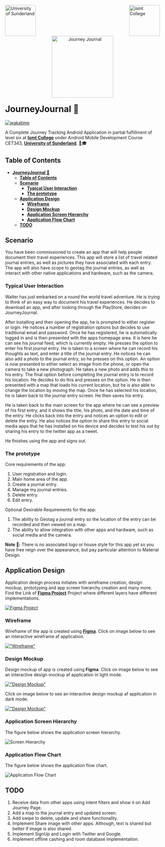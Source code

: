 <!-- markdownlint-disable MD041 -->
<!-- markdownlint-disable MD033 -->
<div style="margin-bottom:100px">
    <a href="https://www.sunderland.ac.uk/">
        <img src="./docs/sunderland.png" alt="University of Sunderland" align="left" height="100" >
    </a>
    <a href="https://www.ismt.edu.np/">
        <img src="./docs/ismt.png" alt="ismt College"  height="100" align="right">
    </a>
</div>
<div  align="center" style="margin-bottom:50px">
    <a href="https://github.com/itSubeDibesh/JourneyJournal">
        <img src="./docs/app.png" alt="Journey Journal"  width="200" style="margin-bottom:-30px">
    </a>
</div>

# **JourneyJournal** 📱

[![wakatime](https://wakatime.com/badge/github/itSubeDibesh/JourneyJournal.svg)](https://wakatime.com/badge/github/itSubeDibesh/JourneyJournal)

A Complete Journey Tracking Android Application in partial fulfillment of level six at [**Ismt College**]("https://www.ismt.edu.np/) under Android Mobile Development Course CET343, [**University of Sunderland**](https://www.sunderland.ac.uk/). 🏫🎓

## **Table of Contents**

- [**JourneyJournal** 📱](#journeyjournal-)
  - [**Table of Contents**](#table-of-contents)
  - [**Scenario**](#scenario)
    - [**Typical User Interaction**](#typical-user-interaction)
    - [**The prototype**](#the-prototype)
  - [**Application Design**](#application-design)
    - [**Wireframe**](#wireframe)
    - [**Design Mockup**](#design-mockup)
    - [**Application Screen Hierarchy**](#application-screen-hierarchy)
    - [**Application Flow Chart**](#application-flow-chart)
  - [**TODO**](#todo)

## **Scenario**

You have been commissioned to create an app that will help people document their travel experiences. This app will store a list of travel related journal entries, as well as pictures they have associated with each entry. The app will also have scope to geotag the journal entries, as well as interact with other native applications and hardware, such as the camera.

### **Typical User Interaction**

Walter has just embarked on a round the world travel adventure. He is trying to think of an easy way to document his travel experiences. He decides to download an app, and after looking through the PlayStore, decides on JourneyJournal.

After installing and then opening the app, he is prompted to either register or login. He notices a number of registration options but decides to use traditional email and password. Once he has registered, he is automatically logged in and is then presented with the apps homepage area. It is here he can see his journal feed, which is currently empty. He presses the option to enter his first journal entry. He is taken to a screen where he can record his thoughts as text, and enter a title of the journal entry. He notices he can also add a photo to the journal entry, so he presses on this option. An option is now presented to either select an image from the phone, or open the camera to take a new photograph. He takes a new photo and adds this to his entry. The final option before completing the journal entry is to record his location. He decides to do this and presses on the option. He is then presented with a map that loads his current location, but he is also able to change the location by moving the map. Once he has selected his location, he is taken back to the journal entry screen. He then saves his entry.

He is taken back to the main screen for the app where he can see a preview of his first entry, and it shows the title, his photo, and the date and time of the entry. He clicks back into the entry and notices an option to edit or delete the entry. He also notices the option to share this entry to social media apps that he has installed on his device and decides to test his out by sharing his entry to the twitter app as a tweet.

He finishes using the app and signs out.

### **The prototype**

Core requirements of the app:

1. User registration and login.
1. Main home area of the app.
1. Create a journal entry.
1. Manage my journal entries.
1. Delete entry.
1. Edit entry.

Optional Desirable Requirements for the app:

1. The ability to Geotag a journal entry so the location of the entry can be recorded and then viewed on a map.
1. The ability to allow integration with other apps and hardware, such as social media and the camera.

**Note 📓:** There is no associated logo or house style for this app yet so you have free reign over the appearance, but pay particular attention to Material Design.

## **Application Design**

Application design process initiates with wireframe creation, design mockup, prototyping and app screen hierarchy creation and many more. Find the Link of [**Figma Project**](https://www.figma.com/file/3MOnQyiwSPvJOrVgHTfXAk/Journey-Journal) Project where different layers have different implementations.

[![Figma Project](./docs/Cover_Page.png)](https://www.figma.com/file/3MOnQyiwSPvJOrVgHTfXAk/Journey-Journal)

### **Wireframe**

Wireframe of the app is created using [**Figma**](https://www.figma.com/proto/3MOnQyiwSPvJOrVgHTfXAk/Journey-Journal?page-id=68%3A9&node-id=112%3A5398&viewport=309%2C48%2C0.31&scaling=min-zoom&starting-point-node-id=112%3A5379). Click on image below to see an interactive wireframe af application.

[!["Wireframe"](./docs/Splash_Screen_Wireframe.png)](https://www.figma.com/proto/3MOnQyiwSPvJOrVgHTfXAk/Journey-Journal?page-id=68%3A9&node-id=112%3A5398&viewport=309%2C48%2C0.31&scaling=min-zoom&starting-point-node-id=112%3A5379)

### **Design Mockup**

Design mockup of app is created using **Figma**. Click on image below to see an interactive design mockup af application in light mode.

[!["Design Mockup"](./docs/Splash_Screen_Light_Mode.png)](https://www.figma.com/proto/3MOnQyiwSPvJOrVgHTfXAk/Journey-Journal?page-id=31%3A12192&node-id=101%3A107&viewport=309%2C48%2C0.56&scaling=scale-down&starting-point-node-id=101%3A53&show-proto-sidebar=1)

Click on image below to see an interactive design mockup af application in dark mode.

[!["Design Mockup"](./docs/Splash_Screen_Dark_Mode.png)](https://www.figma.com/proto/3MOnQyiwSPvJOrVgHTfXAk/Journey-Journal?page-id=31%3A12192&node-id=101%3A121&viewport=309%2C48%2C0.56&scaling=scale-down&starting-point-node-id=101%3A56&show-proto-sidebar=1)

### **Application Screen Hierarchy**

The figure below shows the application screen hierarchy.

![Screen Hierarchy](./docs/Screen_Heirachy.png)

### **Application Flow Chart**

The figure below shows the application flow chart.

![Application Flow Chart](./docs/Flow_Chart.png)

## **TODO**

1. Receive data from other apps using intent filters and show it on Add Journey Page.
1. Add a map to the journal entry and updated screen.
1. Add swipe to delete, update and share functionality.
1. Implement Share image with other apps. Although, text is shared but better if image is also shared.
1. Implement SignUp and Login with Twitter and Google.
1. Implement offline cashing and room database implementation.

